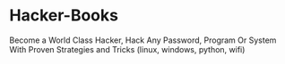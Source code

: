 # Hacker-Books
Become a World Class Hacker, Hack Any Password, Program Or System With Proven Strategies and Tricks (linux, windows, python, wifi)
